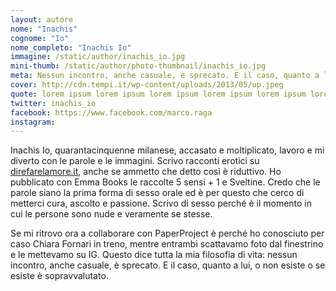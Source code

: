 ```yaml
---
layout: autore
nome: "Inachis"
cognome: "Io"
nome_completo: "Inachis Io"
immagine: /static/author/inachis_io.jpg
mini-thumb: /static/author/photo-thumbnail/inachis_io.jpg
meta: Nessun incontro, anche casuale, è sprecato. E il caso, quanto a lui, o non esiste o se esiste è sopravvalutato.
cover: http://cdn.tempi.it/wp-content/uploads/2013/05/up.jpeg
quote: lorem ipsum lorem ipsum lorem ipsum lorem ipsum lorem ipsum lorem ipsum lorem ipsum lorem ipsum
twitter: inachis_io
facebook: https://www.facebook.com/marco.raga
instagram:
---
```


Inachis Io, quarantacinquenne milanese, accasato e moltiplicato, lavoro e mi diverto con le parole e le immagini. Scrivo racconti erotici su [direfarelamore.it](http://www.direfarelamore.it/ "direfarelamore.it"), anche se ammetto che detto così è riduttivo. Ho pubblicato con Emma Books le raccolte 5 sensi + 1 e Sveltine. Credo che le parole siano la prima forma di sesso orale ed è per questo che cerco di metterci cura, ascolto e passione. Scrivo di sesso perché è il momento in cui le persone sono nude e veramente se stesse.

Se mi ritrovo ora a collaborare con PaperProject è perché ho conosciuto per caso Chiara Fornari in treno, mentre entrambi scattavamo foto dal finestrino e le mettevamo su IG. Questo dice tutta la mia filosofia di vita: nessun incontro, anche casuale, è sprecato. E il caso, quanto a lui, o non esiste o se esiste è sopravvalutato.
